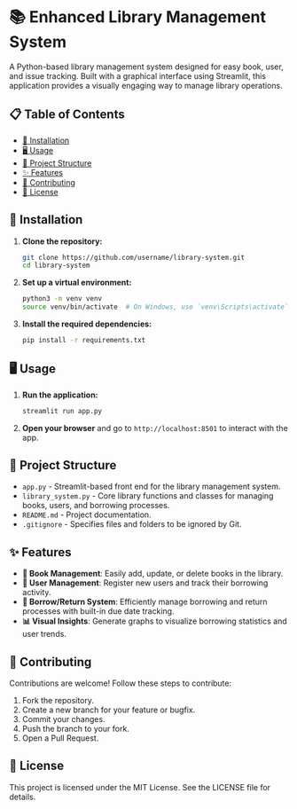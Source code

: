 # 📚 Enhanced Library Management System

A Python-based library management system designed for easy book, user, and issue tracking. Built with a graphical interface using Streamlit, this application provides a visually engaging way to manage library operations.

## 📋 Table of Contents
- [🚀 Installation](#-installation)
- [🖥️ Usage](#️-usage)
- [📂 Project Structure](#-project-structure)
- [✨ Features](#-features)
- [🤝 Contributing](#-contributing)
- [📄 License](#-license)

## 🚀 Installation

1. **Clone the repository:**

    ```bash
    git clone https://github.com/username/library-system.git
    cd library-system
    ```

2. **Set up a virtual environment:**

    ```bash
    python3 -m venv venv
    source venv/bin/activate  # On Windows, use `venv\Scripts\activate`
    ```

3. **Install the required dependencies:**

    ```bash
    pip install -r requirements.txt
    ```

## 🖥️ Usage

1. **Run the application:**

    ```bash
    streamlit run app.py
    ```

2. **Open your browser** and go to `http://localhost:8501` to interact with the app.

## 📂 Project Structure

- `app.py` - Streamlit-based front end for the library management system.
- `library_system.py` - Core library functions and classes for managing books, users, and borrowing processes.
- `README.md` - Project documentation.
- `.gitignore` - Specifies files and folders to be ignored by Git.

## ✨ Features

- **📘 Book Management**: Easily add, update, or delete books in the library.
- **👤 User Management**: Register new users and track their borrowing activity.
- **🔄 Borrow/Return System**: Efficiently manage borrowing and return processes with built-in due date tracking.
- **📊 Visual Insights**: Generate graphs to visualize borrowing statistics and user trends.

## 🤝 Contributing

Contributions are welcome! Follow these steps to contribute:

1. Fork the repository.
2. Create a new branch for your feature or bugfix.
3. Commit your changes.
4. Push the branch to your fork.
5. Open a Pull Request.

## 📄 License

This project is licensed under the MIT License. See the LICENSE file for details.
